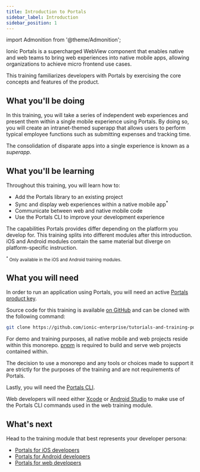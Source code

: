 ```yaml
---
title: Introduction to Portals
sidebar_label: Introduction
sidebar_position: 1
---
```


import Admonition from '@theme/Admonition';

Ionic Portals is a supercharged WebView component that enables native and web teams to bring web experiences into native mobile apps, allowing organizations to achieve micro frontend use cases. 

This training familiarizes developers with Portals by exercising the core concepts and features of the product. 


## What you'll be doing

In this training, you will take a series of independent web experiences and present them within a single mobile experience using Portals. By doing so, you will create an intranet-themed superapp that allows users to perform typical employee functions such as submitting expenses and tracking time.

<Admonition type="info">

The consolidation of disparate apps into a single experience is known as a _superapp_. 

</Admonition>

## What you'll be learning

Throughout this training, you will learn how to:

- Add the Portals library to an existing project
- Sync and display web experiences within a native mobile app<sup>*</sup>
- Communicate between web and native mobile code
- Use the Portals CLI to improve your development experience

The capabilities Portals provides differ depending on the platform you develop for. This training splits into different modules after this introduction. iOS and Android modules contain the same material but diverge on platform-specific instruction.

<small><sup>*</sup> Only available in the iOS and Android training modules.</small>

## What you will need

In order to run an application using Portals, you will need an active <a href="https://ionic.io/docs/portals/getting-started#using-your-product-key" target="_blank">Portals product key</a>.

Source code for this training is available <a href="https://github.com/ionic-enterprise/tutorials-and-training-portals" target="_blank">on GitHub</a> and can be cloned with the following command:

```bash terminal
git clone https://github.com/ionic-enterprise/tutorials-and-training-portals.git
```

For demo and training purposes, all native mobile and web projects reside within this monorepo. <a href="https://pnpm.io" target="_blank">pnpm</a> is required to build and serve web projects contained within.

<Admonition type="info">
The decision to use a monorepo and any tools or choices made to support it are strictly for the purposes of the training and are not requirements of Portals.
</Admonition>

Lastly, you will need the <a href="https://ionic.io/docs/portals/cli/overview" target="_blank">Portals CLI</a>. 

<Admonition type="note">
Web developers will need either <a href="https://developer.apple.com/xcode/" target="_blank">Xcode</a> or <a href="https://developer.android.com/studio" target="_blank">Android Studio</a> to make use of the Portals CLI commands used in the web training module.
</Admonition>

## What's next

Head to the training module that best represents your developer persona:

- [Portals for iOS developers](./ios/getting-started)
- [Portals for Android developers](./android/getting-started)
- [Portals for web developers](./web/getting-started)